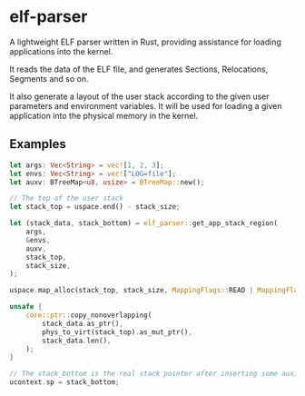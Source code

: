 # elf-parser

A lightweight ELF parser written in Rust, providing assistance for loading applications into the kernel.

It reads the data of the ELF file, and generates Sections, Relocations, Segments and so on.

It also generate a layout of the user stack according to the given user parameters and environment variables. It will be 
used for loading a given application into the physical memory in the kernel.

## Examples

```rust
let args: Vec<String> = vec![1, 2, 3];
let envs: Vec<String> = vec!["LOG=file"];
let auxv: BTreeMap<u8, usize> = BTreeMap::new();

// The top of the user stack
let stack_top = uspace.end() - stack_size;

let (stack_data, stack_bottom) = elf_parser::get_app_stack_region(
    args,
    &envs,
    auxv,
    stack_top,
    stack_size,
);

uspace.map_alloc(stack_top, stack_size, MappingFlags::READ | MappingFlags::WRITE | MappingFlags::USER)?;

unsafe {
    core::ptr::copy_nonoverlapping(
        stack_data.as_ptr(),
        phys_to_virt(stack_top).as_mut_ptr(),
        stack_data.len(),
    );
}

// The stack_bottom is the real stack pointer after inserting some auxiliary data on the user stack.
ucontext.sp = stack_bottom;

```